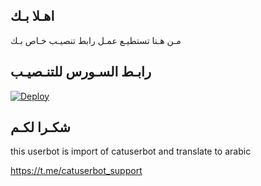 ## اهـلا بـك
مـن هـنا تستطيـع عمـل رابط تنصيـب خـاص بـك

## رابـط السـورس للتنـصيـب

[![Deploy](https://www.herokucdn.com/deploy/button.svg)](https://heroku.com/deploy?template=https://github.com/mpoerrrsj/jmthon)

## شكـرا لكـم 


this userbot is import of catuserbot and translate to arabic

https://t.me/catuserbot_support
